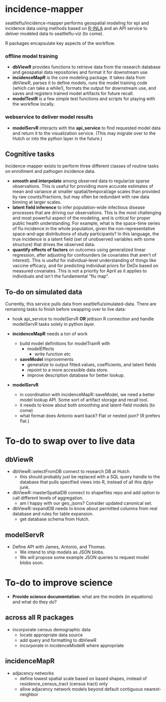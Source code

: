 # incidence-mapper

seattleflu/incidence-mapper performs geospatial modeling for epi and incidence data using methods based on [R-INLA](http://www.r-inla.org/) and an API service to deliver modeled data to seattleflu-viz (to come). 

R packages encapsulate key aspects of the workflow.

### offline model training
- **dbViewR** provides functions to retrieve data from the research database and geospatial data repositories and format it for downstream use
- **incidenceMapR** is the core modeling package.  It takes data from dbViewR, parses it to define models, runs the model training code (which can take a while!), formats the output for downstream use, and saves and registers trained model artifacts for future recall. 
- **modelTestR** is a few simple test functions and scripts for playing with the workflow locally. 

### webservice to deliver model results
- **modelServR** interacts with the **api_service** to find requested model data and return it to the visualization service.  (This may migrate over to the Hutch or into the python layer in the future.)


## Cognitive tasks 

Incidence-mapper exists to perform three different classes of routine tasks on enrollment and pathogen incidence data.
- **smooth and interpolate** among observed data to regularize sparse observations. This is useful for providing more accurate estimates of mean and variance at smaller spatial/temporal/age scales than provided by raw counts/fractions, but may often be redundant with raw data binning at larger scales.
- **latent field inference** to infer population-wide infectious disease processes that are driving our observations.  This is the most challenging and most powerful aspect of the modeling, and is critical for proper public health understanding.   For example, what is the space-time series of flu incidence in the whole population, given the non-representative space-and-age distributions of study participants?  In this language, the true incidence is a latent field (set of unobserved variables with some structure) that drives the observed data. 
- **quantify effects of factors** on outcomes using generalized linear regression, after adjusting for confounders (ie covariates that aren't of interest).  This is useful for individual-level understanding of things like vaccine efficacy, and for predicting individual priors for DeDx based on measured covariates. This is not a priority for April as it applies to individuals and isn't the fundamental "flu map".


## To-do on simulated data
Currently, this service pulls data from seattleflu/simulated-data.  There are remaining tasks to finish before swapping over to live data:

- hook api_service to modelServR **OR** jettison R connection and handle modelServR tasks solely in python layer. 
- **incidenceMapR** needs a ton of work
  - build model definitions for modelTrainR with
    - modelEffects
      - write function etc
  - **saveModel** improvements
    - generalize to output fitted.values, coefficients, and latent fields
    - repoint to a more accessible data store. 
    - improve description database for better lookup.

- **modelServR**
  - in coordination with incidenceMapR::saveModel, we need a better model lookup API.  Some sort of artifact storage and recall tool. 
  - it needs to know about both smoothing and latent-field models (to come)
  - what format does Antonio want back? Flat or nested json? (R prefers flat.)
  
# To-do to swap over to live data

## dbViewR

- dbViewR::selectFromDB connect to research DB at Hutch
    - this should probably just be replaced with a SQL query handle to the database that pulls specified views into R, instead of all this dplyr junk. 
- dbViewR::masterSpatialDB connect to shapefiles repo and add option to call different levels of aggregation.
    - am I happy with our geo_jsons?  Consider updated canonical set. 
- dbViewR::expandDB needs to know about permitted columns from real database and rules for table expansion.
    - get database schema from Hutch. 

## modelServR
- Define API with James, Antonio, and Thomas.
  - We intend to ship models as JSON blobs.
  - We will propose some example JSON queries to request model blobs soon. 

# To-do to improve science

- **Provide science documentation**: what are the models (in equations) and what do they do?
 
## across all R packages
- incorporate census demographic data
  - locate appropriate data source
  - add query and formatting to dbViewR
  - incorporate in incidenceModelR where appropriate
  
## incidenceMapR
- adjacency networks
  - define lowest spatial scale based on based shapes, instead of residence_census_tract (census tract) only
  - allow adjacency network models beyond default contiguous nearest-neighbor

